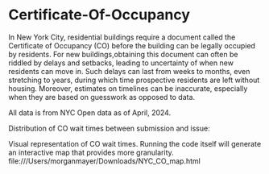 # Certificate-Of-Occupancy

In New York City, residential buildings require a document called the Certificate of Occupancy (CO) before the building can be legally occupied by residents. For new buildings,obtaining this document can often be riddled by delays and setbacks, leading to uncertainty of when new residents can move in. Such delays can last from weeks to months, even stretching to years, during which time prospective residents are left without housing. Moreover, estimates on timelines can be inaccurate, especially when they are based on guesswork as opposed to data. 

All data is from NYC Open data as of April, 2024. 

Distribution of CO wait times between submission and issue:

Visual representation of CO wait times. Running the code itself will generate an interactive map that provides more granularity.
file:///Users/morganmayer/Downloads/NYC_CO_map.html
